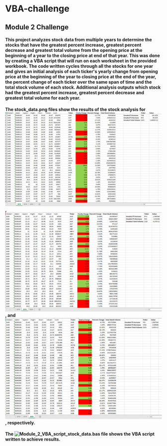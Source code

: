 # VBA-challenge
## Module 2 Challenge

#### This project analyzes stock data from multiple years to determine the stocks that have the greatest percent increase, greatest percent decrease and greatest total volume from the opening price at the beginning of a year to the closing price at end of that year. This was done by creating a VBA script that will run on each worksheet in the provided workbook. The code written cycles through all the stocks for one year and gives an initial analysis of each ticker's yearly change from opening price at the beginning of the year to closing price at the end of the year, the percent change of each ticker over the same span of time and the total stock volume of each stock. Additional analysis outputs which stock had the greatest percent increase, greatest percent decrease and greatest total volume for each year.  

#### The stock_data.png files show the results of the stock analysis for ![2018](https://github.com/chelseapickett/VBA-challenge/blob/main/2018%20stock_data.png), ![2019](https://github.com/chelseapickett/VBA-challenge/blob/main/2019%20stock_data.png), and ![2020](https://github.com/chelseapickett/VBA-challenge/blob/main/2020%20%20stock_data.png), respectively. 
#### The ![Module_2_VBA_script_stock_data.bas](https://github.com/chelseapickett/VBA-challenge/blob/main/Module_2_VBA_script_stock_data.bas) file shows the VBA script written to achieve results. 
